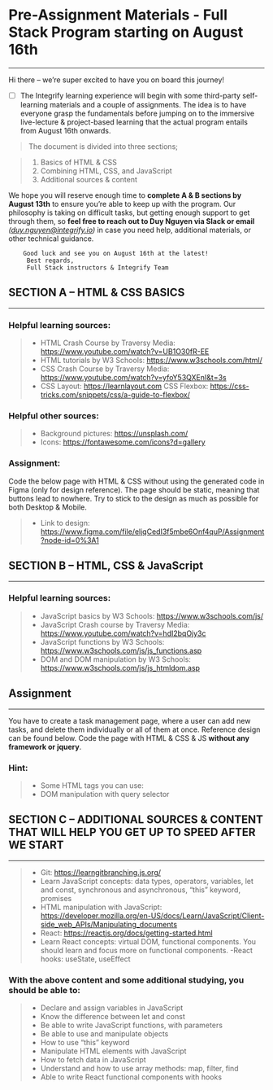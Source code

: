 # Pre-Assignment Materials - Full Stack Program starting on August 16th

---

Hi there – we’re super excited to have you on board this journey!

-   [ ] The Integrify learning experience will begin with some third-party self-learning materials and a couple of assignments. The idea is to have everyone grasp the fundamentals before jumping on to the immersive live-lecture & project-based learning that the actual program entails from August 16th onwards.

> The document is divided into three sections;

> 1.  Basics of HTML & CSS
> 2.  Combining HTML, CSS, and JavaScript
> 3.  Additional sources & content

We hope you will reserve enough time to **complete A & B sections by August 13th** to ensure you’re able to keep up with the program. Our philosophy is taking on difficult tasks, but getting enough support to get through them, so **feel free to reach out to Duy Nguyen via Slack or email** _(duy.nguyen@integrify.io)_ in case you need help, additional materials, or other technical guidance.

        Good luck and see you on August 16th at the latest!
         Best regards,
         Full Stack instructors & Integrify Team

## SECTION A – HTML & CSS BASICS

---

### Helpful learning sources:

> -   HTML Crash Course by Traversy Media: https://www.youtube.com/watch?v=UB1O30fR-EE
> -   HTML tutorials by W3 Schools: https://www.w3schools.com/html/
> -   CSS Crash Course by Traversy Media: https://www.youtube.com/watch?v=yfoY53QXEnI&t=3s
> -   CSS Layout: https://learnlayout.com CSS Flexbox: https://css-tricks.com/snippets/css/a-guide-to-flexbox/

### Helpful other sources:

> -   Background pictures: https://unsplash.com/
> -   Icons: https://fontawesome.com/icons?d=gallery

### Assignment:

Code the below page with HTML & CSS without using the generated code in Figma (only for design reference). The page should be static, meaning that buttons lead to nowhere. Try to stick to the design as much as possible for both Desktop & Mobile.

> -   Link to design: https://www.figma.com/file/eljqCedI3f5mbe6Onf4quP/Assignment?node-id=0%3A1

## SECTION B – HTML, CSS & JavaScript

---

### Helpful learning sources:

> -   JavaScript basics by W3 Schools: https://www.w3schools.com/js/
> -   JavaScript Crash course by Traversy Media: https://www.youtube.com/watch?v=hdI2bqOjy3c
> -   JavaScript functions by W3 Schools: https://www.w3schools.com/js/js_functions.asp
> -   DOM and DOM manipulation by W3 Schools: https://www.w3schools.com/js/js_htmldom.asp

## Assignment

---

You have to create a task management page, where a user can add new tasks, and delete them individually or all of them at once. Reference design can be found below. Code the page with HTML & CSS & JS **without any framework or jquery**.

### Hint:

> -   Some HTML tags you can use:
> -   DOM manipulation with query selector

## SECTION C – ADDITIONAL SOURCES & CONTENT THAT WILL HELP YOU GET UP TO SPEED AFTER WE START

---

> -   Git: https://learngitbranching.js.org/
> -   Learn JavaScript concepts: data types, operators, variables, let and const, synchronous and asynchronous, “this” keyword, promises
> -   HTML manipulation with JavaScript: https://developer.mozilla.org/en-US/docs/Learn/JavaScript/Client-side_web_APIs/Manipulating_documents
> -   React: https://reactjs.org/docs/getting-started.html
> -   Learn React concepts: virtual DOM, functional components. You should learn and focus more on functional components.
>     -React hooks: useState, useEffect

### With the above content and some additional studying, you should be able to:

> -   Declare and assign variables in JavaScript
> -   Know the difference between let and const
> -   Be able to write JavaScript functions, with parameters
> -   Be able to use and manipulate objects
> -   How to use “this” keyword
> -   Manipulate HTML elements with JavaScript
> -   How to fetch data in JavaScript
> -   Understand and how to use array methods: map, filter, find
> -   Able to write React functional components with hooks
